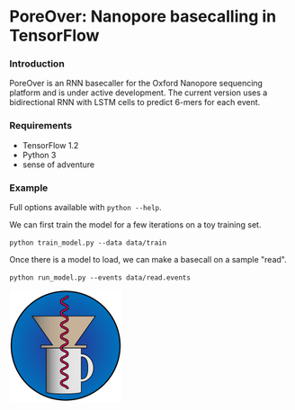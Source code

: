 # PoreOver: Nanopore basecalling in TensorFlow
### Introduction
PoreOver is an RNN basecaller for the Oxford Nanopore sequencing platform and is under active development. The current version uses a bidirectional RNN with LSTM cells to predict 6-mers for each event. 

### Requirements
* TensorFlow 1.2
* Python 3
* sense of adventure

### Example
Full options available with `python --help`.

We can first train the model for a few iterations on a toy training set.

`python train_model.py --data data/train`

Once there is a model to load, we can make a basecall on a sample "read".

`python run_model.py --events data/read.events`

![Logo](logo.png)

